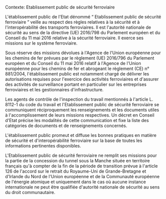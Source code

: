 Contexte: Etablissement public de sécurité ferroviaire

L'établissement public de l'Etat dénommé “ Etablissement public de sécurité ferroviaire ˮ veille au respect des règles relatives à la sécurité et à l'interopérabilité des transports ferroviaires. Il est l'autorité nationale de sécurité au sens de la directive (UE) 2016/798 du Parlement européen et du Conseil du 11 mai 2016 relative à la sécurité ferroviaire. Il exerce ses missions sur le système ferroviaire.

Sous réserve des missions dévolues à l'Agence de l'Union européenne pour les chemins de fer prévues par le règlement (UE) 2016/796 du Parlement européen et du Conseil du 11 mai 2016 relatif à l'Agence de l'Union européenne pour les chemins de fer et abrogeant le règlement (CE) n° 881/2004, l'établissement public est notamment chargé de délivrer les autorisations requises pour l'exercice des activités ferroviaires et d'assurer des activités de surveillance portant en particulier sur les entreprises ferroviaires et les gestionnaires d'infrastructure.

Les agents de contrôle de l'inspection du travail mentionnés à l'article L. 8112-1 du code du travail et l'Etablissement public de sécurité ferroviaire se communiquent réciproquement les renseignements et les documents utiles à l'accomplissement de leurs missions respectives. Un décret en Conseil d'Etat précise les modalités de cette communication et fixe la liste des catégories de documents et de renseignements concernés.

L'établissement public promeut et diffuse les bonnes pratiques en matière de sécurité et d'interopérabilité ferroviaire sur la base de toutes les informations pertinentes disponibles.

L'Etablissement public de sécurité ferroviaire ne remplit ses missions pour la partie de la concession du tunnel sous la Manche située en territoire français qu'à compter de la fin de la période de transition prévue à l'article 126 de l'accord sur le retrait du Royaume-Uni de Grande-Bretagne et d'Irlande du Nord de l'Union européenne et de la Communauté européenne de l'énergie atomique et uniquement dans le cas où aucune instance internationale ne peut être qualifiée d'autorité nationale de sécurité au sens du droit communautaire.